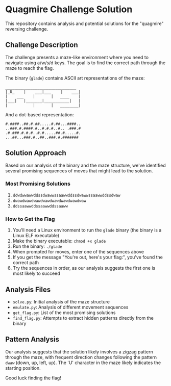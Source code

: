 # Quagmire Challenge Solution

This repository contains analysis and potential solutions for the "quagmire" reversing challenge.

## Challenge Description

The challenge presents a maze-like environment where you need to navigate using a/w/s/d keys. The goal is to find the correct path through the maze to reach the flag.

The binary (`glade`) contains ASCII art representations of the maze:

```
_______________________________
|_U_    |    ___|___    |    ___|
|    ___    |       |   ____    |
|___|   |_______|___________|   |
|           |       |   ________|
```

And a dot-based representation:

```
#.####..##.#.##.....#.##...####..
..###.#.####.#..#.#.#..#.. .###.#
.#.###.#.#.#..#.#.....##.#.....#.
...##...###.#..##..###.#.#######
```

## Solution Approach

Based on our analysis of the binary and the maze structure, we've identified several promising sequences of moves that might lead to the solution.

### Most Promising Solutions

1. `ddwdwwawwddssdwawwssaawwddssdwawwssaawwddssdwaw`
2. `dwawdwawdwawdwawdwawdwawdwawdwaw`
3. `ddssaawwddssaawwddssaaww`

### How to Get the Flag

1. You'll need a Linux environment to run the `glade` binary (the binary is a Linux ELF executable)
2. Make the binary executable: `chmod +x glade`
3. Run the binary: `./glade`
4. When prompted for moves, enter one of the sequences above
5. If you get the message "You're out, here's your flag:", you've found the correct path
6. Try the sequences in order, as our analysis suggests the first one is most likely to succeed

## Analysis Files

- `solve.py`: Initial analysis of the maze structure
- `emulate.py`: Analysis of different movement sequences
- `get_flag.py`: List of the most promising solutions
- `find_flag.py`: Attempts to extract hidden patterns directly from the binary

## Pattern Analysis

Our analysis suggests that the solution likely involves a zigzag pattern through the maze, with frequent direction changes following the pattern `dwaw` (down, up, left, up). The 'U' character in the maze likely indicates the starting position.

Good luck finding the flag! 